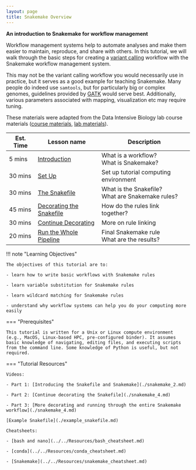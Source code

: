 ```yaml
---
layout: page
title: Snakemake Overview
---
```


**An introduction to Snakemake for workflow management**

Workflow management systems help to automate analyses and make them easier to maintain, reproduce, and share with others. In this tutorial, we will walk through the basic steps for creating a [variant calling](https://www.ebi.ac.uk/training-beta/online/courses/human-genetic-variation-introduction/variant-identification-and-analysis/) workflow with the Snakemake workflow management system.

This may not be the variant calling workflow you would necessarily use in practice, but it serves as a good example for teaching Snakemake. Many people do indeed use `samtools`, but for particularly big or complex genomes, guidelines provided by  [GATK](https://gatk.broadinstitute.org/hc/en-us) would serve best. Additionally, various parameters associated with mapping, visualization etc may require tuning.

These materials were adapted from the Data Intensive Biology lab course materials ([course materials](https://github.com/ngs-docs/2020-GGG298), [lab materials](https://github.com/ngs-docs/2020-GGG201b-lab)).

Est. Time | Lesson name | Description
--- | --- | ---
5 mins | [Introduction](./snakemake_0.md) | What is a workflow? <br />What is Snakemake?
30 mins | [Set Up](./snakemake_1.md) | Set up tutorial computing environment
30 mins | [The Snakefile](./snakemake_2.md) | What is the Snakefile? <br />What are Snakemake rules?
45 mins | [Decorating the Snakefile](./snakemake_3.md) | How do the rules link together?
30 mins | [Continue Decorating](./snakemake_4.md) | More on rule linking
20 mins | [Run the Whole Pipeline](./snakemake_5.md) | Final Snakemake rule <br />What are the results?

!!! note "Learning Objectives"

    The objectives of this tutorial are to:
    
    - learn how to write basic workflows with Snakemake rules
    
    - learn variable substitution for Snakemake rules
    
    - learn wildcard matching for Snakemake rules
    
    - understand why workflow systems can help you do your computing more easily


=== "Prerequisites"
    
    This tutorial is written for a Unix or Linux compute environment (e.g., MacOS, Linux-based HPC, pre-configured binder). It assumes basic knowledge of navigating, editing files, and executing scripts from the command line. Some knowledge of Python is useful, but not required.    


=== "Tutorial Resources"

    Videos: 

    - Part 1: [Introducing the Snakefile and Snakemake](./snakemake_2.md)

    - Part 2: [Continue decorating the Snakefile](./snakemake_4.md)

    - Part 3: [More decorating and running through the entire Snakemake workflow](./snakemake_4.md)

    [Example Snakefile](./example_snakefile.md)

    Cheatsheets:

    - [bash and nano](../../Resources/bash_cheatsheet.md)
    
    - [conda](../../Resources/conda_cheatsheet.md)
  
    - [Snakemake](../../Resources/snakemake_cheatsheet.md)
